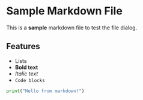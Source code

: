 # Sample Markdown File

This is a **sample** markdown file to test the file dialog.

## Features

- Lists
- **Bold text**
- *Italic text*
- `Code blocks`

```python
print("Hello from markdown!")
```